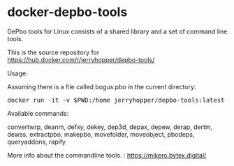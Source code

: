 # docker-depbo-tools

DePbo tools for Linux consists of a shared library and a set of command line tools.
 
This is the source repository for https://hub.docker.com/r/jerryhopper/depbo-tools/


Usage:  

Assuming there is a file called bogus.pbo in the current directory:

<pre>docker run -it -v $PWD:/home jerryhopper/depbo-tools:latest extractpbo bogus.pbo</pre>


Available commands:

convertwrp, deanm, defxy, dekey, dep3d, depax, depew, derap, dertm, dewss, extractpbo, makepbo, movefolder, moveobject, pbodeps, queryaddons, rapify


More info about the commandline tools. : https://mikero.bytex.digital/
